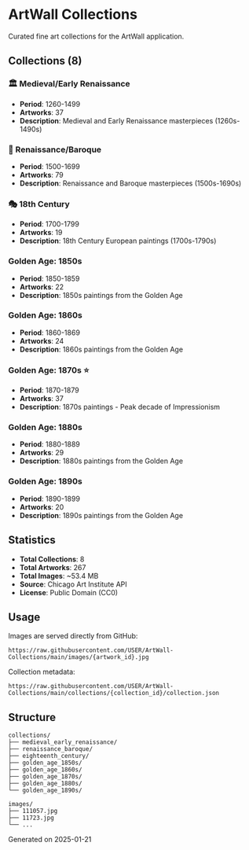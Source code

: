 # ArtWall Collections

Curated fine art collections for the ArtWall application.

## Collections (8)

### 🏛️ Medieval/Early Renaissance
- **Period**: 1260-1499
- **Artworks**: 37
- **Description**: Medieval and Early Renaissance masterpieces (1260s-1490s)

### 🎨 Renaissance/Baroque
- **Period**: 1500-1699
- **Artworks**: 79
- **Description**: Renaissance and Baroque masterpieces (1500s-1690s)

### 🎭 18th Century
- **Period**: 1700-1799
- **Artworks**: 19
- **Description**: 18th Century European paintings (1700s-1790s)

### Golden Age: 1850s
- **Period**: 1850-1859
- **Artworks**: 22
- **Description**: 1850s paintings from the Golden Age

### Golden Age: 1860s
- **Period**: 1860-1869
- **Artworks**: 24
- **Description**: 1860s paintings from the Golden Age

### Golden Age: 1870s ⭐
- **Period**: 1870-1879
- **Artworks**: 37
- **Description**: 1870s paintings - Peak decade of Impressionism

### Golden Age: 1880s
- **Period**: 1880-1889
- **Artworks**: 29
- **Description**: 1880s paintings from the Golden Age

### Golden Age: 1890s
- **Period**: 1890-1899
- **Artworks**: 20
- **Description**: 1890s paintings from the Golden Age

## Statistics

- **Total Collections**: 8
- **Total Artworks**: 267
- **Total Images**: ~53.4 MB
- **Source**: Chicago Art Institute API
- **License**: Public Domain (CC0)

## Usage

Images are served directly from GitHub:
```
https://raw.githubusercontent.com/USER/ArtWall-Collections/main/images/{artwork_id}.jpg
```

Collection metadata:
```
https://raw.githubusercontent.com/USER/ArtWall-Collections/main/collections/{collection_id}/collection.json
```

## Structure

```
collections/
├── medieval_early_renaissance/
├── renaissance_baroque/
├── eighteenth_century/
├── golden_age_1850s/
├── golden_age_1860s/
├── golden_age_1870s/
├── golden_age_1880s/
└── golden_age_1890s/

images/
├── 111057.jpg
├── 11723.jpg
└── ...
```

Generated on 2025-01-21
